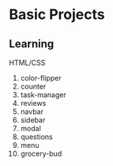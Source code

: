 # Basic Projects

## Learning

HTML/CSS

1. color-flipper
2. counter
3. task-manager
4. reviews
5. navbar
6. sidebar
7. modal
8. questions
9. menu
10. grocery-bud

